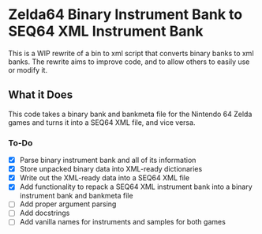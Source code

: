 # Zelda64 Binary Instrument Bank to SEQ64 XML Instrument Bank
This is a WIP rewrite of a bin to xml script that converts binary banks to xml banks. The rewrite aims to improve code, and to allow others to easily use or modify it.

## What it Does
This code takes a binary bank and bankmeta file for the Nintendo 64 Zelda games and turns it into a SEQ64 XML file, and vice versa.

### To-Do
- [x] Parse binary instrument bank and all of its information
- [x] Store unpacked binary data into XML-ready dictionaries
- [x] Write out the XML-ready data into a SEQ64 XML file
- [x] Add functionality to repack a SEQ64 XML instrument bank into a binary instrument bank and bankmeta file
- [ ] Add proper argument parsing
- [ ] Add docstrings
- [ ] Add vanilla names for instruments and samples for both games
